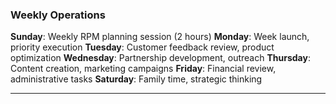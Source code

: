 ### **Weekly Operations**

**Sunday**: Weekly RPM planning session (2 hours)
**Monday**: Week launch, priority execution
**Tuesday**: Customer feedback review, product optimization
**Wednesday**: Partnership development, outreach
**Thursday**: Content creation, marketing campaigns
**Friday**: Financial review, administrative tasks
**Saturday**: Family time, strategic thinking

---
